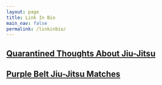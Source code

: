 ```yaml
---
layout: page
title: Link In Bio
main_nav: false
permalink: /linkinbio/
---
```


## [Quarantined Thoughts About Jiu-Jitsu](/grappling/2020/04/07/Quarantined-Thoughts-About-Jiu-Jitsu.html) ##

## [Purple Belt Jiu-Jitsu Matches](https://www.youtube.com/playlist?list=PLxO_HUtxzxx2wy81oBXEOGqsbuFxLJ35v) ##


